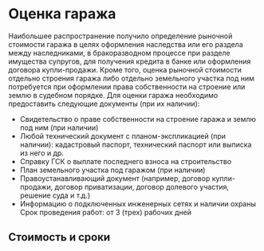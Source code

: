 # Оценка гаража
Наибольшее распространение получило определение рыночной стоимости гаража в целях оформления наследства или его раздела между наследниками, в бракоразводном процессе при разделе имущества супругов, для получения кредита в банке или оформления договора купли-продажи. Кроме того, оценка рыночной стоимости отдельно строения гаража либо отдельно земельного участка под ним потребуется при оформлении права собственности на строение или землю в судебном порядке.
Для оценки гаража необходимо предоставить следующие документы (при их наличии):
- Свидетельство о праве собственности на строение гаража и землю под ним (при наличии)
- Любой технический документ с планом-экспликацией (при наличии): кадастровый паспорт, технический паспорт или выписка из него и др.
- Справку ГСК о выплате последнего взноса на строительство
- План земельного участка под гаражом (при наличии)
- Правоустанавливающий документ (например, договор купли-продажи, договор приватизации, договор долевого участия, решение суда и т.д.)
- Информацию о подключенных инженерных сетях и наличии охраны
Срок проведения работ: от 3 (трех) рабочих дней
## Стоимость и сроки